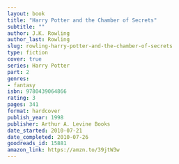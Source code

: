 ```yaml
---
layout: book
title: "Harry Potter and the Chamber of Secrets"
subtitle: ""
author: J.K. Rowling
author_last: Rowling
slug: rowling-harry-potter-and-the-chamber-of-secrets
type: fiction
cover: true
series: Harry Potter
part: 2
genres:
- fantasy
isbn: 9780439064866
rating: 3
pages: 341
format: hardcover
publish_year: 1998
publisher: Arthur A. Levine Books
date_started: 2010-07-21
date_completed: 2010-07-26
goodreads_id: 15881
amazon_link: https://amzn.to/39jtW3w
---
```

